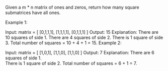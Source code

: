 Given a m \* n matrix of ones and zeros, return how many square submatrices have all ones.

Example 1:

Input: matrix =
[
[0,1,1,1],
[1,1,1,1],
[0,1,1,1]
]
Output: 15
Explanation:
There are 10 squares of side 1.
There are 4 squares of side 2.
There is 1 square of side 3.
Total number of squares = 10 + 4 + 1 = 15.
Example 2:

Input: matrix =
[
[1,0,1],
[1,1,0],
[1,1,0]
]
Output: 7
Explanation:
There are 6 squares of side 1.  
There is 1 square of side 2.
Total number of squares = 6 + 1 = 7.

